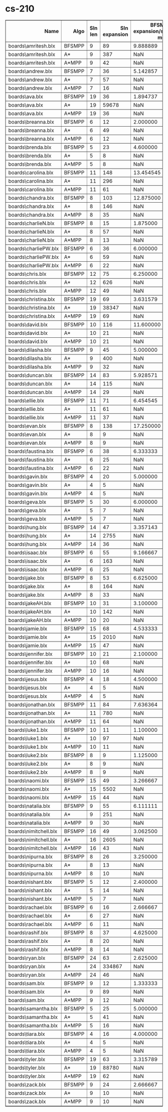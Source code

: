 # cs-210

<table border="1" class="dataframe">
  <thead>
    <tr style="text-align: right;">
      <th>Name</th>
      <th>Algo</th>
      <th>Sln len</th>
      <th>Sln expansion</th>
      <th>BFSMPP expansion/soln move</th>
      <th>A* expansion/soln move</th>
      <th>A*MPP expansion/soln move</th>
    </tr>
  </thead>
  <tbody>
    <tr>
      <td>boards\amritesh.blx</td>
      <td>BFSMPP</td>
      <td>9</td>
      <td>89</td>
      <td>9.888889</td>
      <td>NaN</td>
      <td>NaN</td>
    </tr>
    <tr>
      <td>boards\amritesh.blx</td>
      <td>A*</td>
      <td>9</td>
      <td>387</td>
      <td>NaN</td>
      <td>43.000000</td>
      <td>NaN</td>
    </tr>
    <tr>
      <td>boards\amritesh.blx</td>
      <td>A*MPP</td>
      <td>9</td>
      <td>42</td>
      <td>NaN</td>
      <td>NaN</td>
      <td>4.666667</td>
    </tr>
    <tr>
      <td>boards\andrew.blx</td>
      <td>BFSMPP</td>
      <td>7</td>
      <td>36</td>
      <td>5.142857</td>
      <td>NaN</td>
      <td>NaN</td>
    </tr>
    <tr>
      <td>boards\andrew.blx</td>
      <td>A*</td>
      <td>7</td>
      <td>57</td>
      <td>NaN</td>
      <td>8.142857</td>
      <td>NaN</td>
    </tr>
    <tr>
      <td>boards\andrew.blx</td>
      <td>A*MPP</td>
      <td>7</td>
      <td>16</td>
      <td>NaN</td>
      <td>NaN</td>
      <td>2.285714</td>
    </tr>
    <tr>
      <td>boards\ava.blx</td>
      <td>BFSMPP</td>
      <td>19</td>
      <td>36</td>
      <td>1.894737</td>
      <td>NaN</td>
      <td>NaN</td>
    </tr>
    <tr>
      <td>boards\ava.blx</td>
      <td>A*</td>
      <td>19</td>
      <td>59678</td>
      <td>NaN</td>
      <td>3140.947368</td>
      <td>NaN</td>
    </tr>
    <tr>
      <td>boards\ava.blx</td>
      <td>A*MPP</td>
      <td>19</td>
      <td>36</td>
      <td>NaN</td>
      <td>NaN</td>
      <td>1.894737</td>
    </tr>
    <tr>
      <td>boards\breanna.blx</td>
      <td>BFSMPP</td>
      <td>6</td>
      <td>12</td>
      <td>2.000000</td>
      <td>NaN</td>
      <td>NaN</td>
    </tr>
    <tr>
      <td>boards\breanna.blx</td>
      <td>A*</td>
      <td>6</td>
      <td>49</td>
      <td>NaN</td>
      <td>8.166667</td>
      <td>NaN</td>
    </tr>
    <tr>
      <td>boards\breanna.blx</td>
      <td>A*MPP</td>
      <td>6</td>
      <td>12</td>
      <td>NaN</td>
      <td>NaN</td>
      <td>2.000000</td>
    </tr>
    <tr>
      <td>boards\brenda.blx</td>
      <td>BFSMPP</td>
      <td>5</td>
      <td>23</td>
      <td>4.600000</td>
      <td>NaN</td>
      <td>NaN</td>
    </tr>
    <tr>
      <td>boards\brenda.blx</td>
      <td>A*</td>
      <td>5</td>
      <td>8</td>
      <td>NaN</td>
      <td>1.600000</td>
      <td>NaN</td>
    </tr>
    <tr>
      <td>boards\brenda.blx</td>
      <td>A*MPP</td>
      <td>5</td>
      <td>8</td>
      <td>NaN</td>
      <td>NaN</td>
      <td>1.600000</td>
    </tr>
    <tr>
      <td>boards\carolina.blx</td>
      <td>BFSMPP</td>
      <td>11</td>
      <td>148</td>
      <td>13.454545</td>
      <td>NaN</td>
      <td>NaN</td>
    </tr>
    <tr>
      <td>boards\carolina.blx</td>
      <td>A*</td>
      <td>11</td>
      <td>296</td>
      <td>NaN</td>
      <td>26.909091</td>
      <td>NaN</td>
    </tr>
    <tr>
      <td>boards\carolina.blx</td>
      <td>A*MPP</td>
      <td>11</td>
      <td>61</td>
      <td>NaN</td>
      <td>NaN</td>
      <td>5.545455</td>
    </tr>
    <tr>
      <td>boards\chandra.blx</td>
      <td>BFSMPP</td>
      <td>8</td>
      <td>103</td>
      <td>12.875000</td>
      <td>NaN</td>
      <td>NaN</td>
    </tr>
    <tr>
      <td>boards\chandra.blx</td>
      <td>A*</td>
      <td>8</td>
      <td>146</td>
      <td>NaN</td>
      <td>18.250000</td>
      <td>NaN</td>
    </tr>
    <tr>
      <td>boards\chandra.blx</td>
      <td>A*MPP</td>
      <td>8</td>
      <td>35</td>
      <td>NaN</td>
      <td>NaN</td>
      <td>4.375000</td>
    </tr>
    <tr>
      <td>boards\charlieN.blx</td>
      <td>BFSMPP</td>
      <td>8</td>
      <td>15</td>
      <td>1.875000</td>
      <td>NaN</td>
      <td>NaN</td>
    </tr>
    <tr>
      <td>boards\charlieN.blx</td>
      <td>A*</td>
      <td>8</td>
      <td>57</td>
      <td>NaN</td>
      <td>7.125000</td>
      <td>NaN</td>
    </tr>
    <tr>
      <td>boards\charlieN.blx</td>
      <td>A*MPP</td>
      <td>8</td>
      <td>13</td>
      <td>NaN</td>
      <td>NaN</td>
      <td>1.625000</td>
    </tr>
    <tr>
      <td>boards\charliePW.blx</td>
      <td>BFSMPP</td>
      <td>6</td>
      <td>36</td>
      <td>6.000000</td>
      <td>NaN</td>
      <td>NaN</td>
    </tr>
    <tr>
      <td>boards\charliePW.blx</td>
      <td>A*</td>
      <td>6</td>
      <td>59</td>
      <td>NaN</td>
      <td>9.833333</td>
      <td>NaN</td>
    </tr>
    <tr>
      <td>boards\charliePW.blx</td>
      <td>A*MPP</td>
      <td>6</td>
      <td>22</td>
      <td>NaN</td>
      <td>NaN</td>
      <td>3.666667</td>
    </tr>
    <tr>
      <td>boards\chris.blx</td>
      <td>BFSMPP</td>
      <td>12</td>
      <td>75</td>
      <td>6.250000</td>
      <td>NaN</td>
      <td>NaN</td>
    </tr>
    <tr>
      <td>boards\chris.blx</td>
      <td>A*</td>
      <td>12</td>
      <td>626</td>
      <td>NaN</td>
      <td>52.166667</td>
      <td>NaN</td>
    </tr>
    <tr>
      <td>boards\chris.blx</td>
      <td>A*MPP</td>
      <td>12</td>
      <td>49</td>
      <td>NaN</td>
      <td>NaN</td>
      <td>4.083333</td>
    </tr>
    <tr>
      <td>boards\christina.blx</td>
      <td>BFSMPP</td>
      <td>19</td>
      <td>69</td>
      <td>3.631579</td>
      <td>NaN</td>
      <td>NaN</td>
    </tr>
    <tr>
      <td>boards\christina.blx</td>
      <td>A*</td>
      <td>19</td>
      <td>38347</td>
      <td>NaN</td>
      <td>2018.263158</td>
      <td>NaN</td>
    </tr>
    <tr>
      <td>boards\christina.blx</td>
      <td>A*MPP</td>
      <td>19</td>
      <td>69</td>
      <td>NaN</td>
      <td>NaN</td>
      <td>3.631579</td>
    </tr>
    <tr>
      <td>boards\david.blx</td>
      <td>BFSMPP</td>
      <td>10</td>
      <td>116</td>
      <td>11.600000</td>
      <td>NaN</td>
      <td>NaN</td>
    </tr>
    <tr>
      <td>boards\david.blx</td>
      <td>A*</td>
      <td>10</td>
      <td>21</td>
      <td>NaN</td>
      <td>2.100000</td>
      <td>NaN</td>
    </tr>
    <tr>
      <td>boards\david.blx</td>
      <td>A*MPP</td>
      <td>10</td>
      <td>21</td>
      <td>NaN</td>
      <td>NaN</td>
      <td>2.100000</td>
    </tr>
    <tr>
      <td>boards\dilasha.blx</td>
      <td>BFSMPP</td>
      <td>9</td>
      <td>45</td>
      <td>5.000000</td>
      <td>NaN</td>
      <td>NaN</td>
    </tr>
    <tr>
      <td>boards\dilasha.blx</td>
      <td>A*</td>
      <td>9</td>
      <td>400</td>
      <td>NaN</td>
      <td>44.444444</td>
      <td>NaN</td>
    </tr>
    <tr>
      <td>boards\dilasha.blx</td>
      <td>A*MPP</td>
      <td>9</td>
      <td>32</td>
      <td>NaN</td>
      <td>NaN</td>
      <td>3.555556</td>
    </tr>
    <tr>
      <td>boards\duncan.blx</td>
      <td>BFSMPP</td>
      <td>14</td>
      <td>83</td>
      <td>5.928571</td>
      <td>NaN</td>
      <td>NaN</td>
    </tr>
    <tr>
      <td>boards\duncan.blx</td>
      <td>A*</td>
      <td>14</td>
      <td>115</td>
      <td>NaN</td>
      <td>8.214286</td>
      <td>NaN</td>
    </tr>
    <tr>
      <td>boards\duncan.blx</td>
      <td>A*MPP</td>
      <td>14</td>
      <td>29</td>
      <td>NaN</td>
      <td>NaN</td>
      <td>2.071429</td>
    </tr>
    <tr>
      <td>boards\ellie.blx</td>
      <td>BFSMPP</td>
      <td>11</td>
      <td>71</td>
      <td>6.454545</td>
      <td>NaN</td>
      <td>NaN</td>
    </tr>
    <tr>
      <td>boards\ellie.blx</td>
      <td>A*</td>
      <td>11</td>
      <td>61</td>
      <td>NaN</td>
      <td>5.545455</td>
      <td>NaN</td>
    </tr>
    <tr>
      <td>boards\ellie.blx</td>
      <td>A*MPP</td>
      <td>11</td>
      <td>37</td>
      <td>NaN</td>
      <td>NaN</td>
      <td>3.363636</td>
    </tr>
    <tr>
      <td>boards\evan.blx</td>
      <td>BFSMPP</td>
      <td>8</td>
      <td>138</td>
      <td>17.250000</td>
      <td>NaN</td>
      <td>NaN</td>
    </tr>
    <tr>
      <td>boards\evan.blx</td>
      <td>A*</td>
      <td>8</td>
      <td>9</td>
      <td>NaN</td>
      <td>1.125000</td>
      <td>NaN</td>
    </tr>
    <tr>
      <td>boards\evan.blx</td>
      <td>A*MPP</td>
      <td>8</td>
      <td>9</td>
      <td>NaN</td>
      <td>NaN</td>
      <td>1.125000</td>
    </tr>
    <tr>
      <td>boards\faustina.blx</td>
      <td>BFSMPP</td>
      <td>6</td>
      <td>38</td>
      <td>6.333333</td>
      <td>NaN</td>
      <td>NaN</td>
    </tr>
    <tr>
      <td>boards\faustina.blx</td>
      <td>A*</td>
      <td>6</td>
      <td>25</td>
      <td>NaN</td>
      <td>4.166667</td>
      <td>NaN</td>
    </tr>
    <tr>
      <td>boards\faustina.blx</td>
      <td>A*MPP</td>
      <td>6</td>
      <td>22</td>
      <td>NaN</td>
      <td>NaN</td>
      <td>3.666667</td>
    </tr>
    <tr>
      <td>boards\gavin.blx</td>
      <td>BFSMPP</td>
      <td>4</td>
      <td>20</td>
      <td>5.000000</td>
      <td>NaN</td>
      <td>NaN</td>
    </tr>
    <tr>
      <td>boards\gavin.blx</td>
      <td>A*</td>
      <td>4</td>
      <td>5</td>
      <td>NaN</td>
      <td>1.250000</td>
      <td>NaN</td>
    </tr>
    <tr>
      <td>boards\gavin.blx</td>
      <td>A*MPP</td>
      <td>4</td>
      <td>5</td>
      <td>NaN</td>
      <td>NaN</td>
      <td>1.250000</td>
    </tr>
    <tr>
      <td>boards\geva.blx</td>
      <td>BFSMPP</td>
      <td>5</td>
      <td>30</td>
      <td>6.000000</td>
      <td>NaN</td>
      <td>NaN</td>
    </tr>
    <tr>
      <td>boards\geva.blx</td>
      <td>A*</td>
      <td>5</td>
      <td>7</td>
      <td>NaN</td>
      <td>1.400000</td>
      <td>NaN</td>
    </tr>
    <tr>
      <td>boards\geva.blx</td>
      <td>A*MPP</td>
      <td>5</td>
      <td>7</td>
      <td>NaN</td>
      <td>NaN</td>
      <td>1.400000</td>
    </tr>
    <tr>
      <td>boards\hung.blx</td>
      <td>BFSMPP</td>
      <td>14</td>
      <td>47</td>
      <td>3.357143</td>
      <td>NaN</td>
      <td>NaN</td>
    </tr>
    <tr>
      <td>boards\hung.blx</td>
      <td>A*</td>
      <td>14</td>
      <td>2755</td>
      <td>NaN</td>
      <td>196.785714</td>
      <td>NaN</td>
    </tr>
    <tr>
      <td>boards\hung.blx</td>
      <td>A*MPP</td>
      <td>14</td>
      <td>36</td>
      <td>NaN</td>
      <td>NaN</td>
      <td>2.571429</td>
    </tr>
    <tr>
      <td>boards\isaac.blx</td>
      <td>BFSMPP</td>
      <td>6</td>
      <td>55</td>
      <td>9.166667</td>
      <td>NaN</td>
      <td>NaN</td>
    </tr>
    <tr>
      <td>boards\isaac.blx</td>
      <td>A*</td>
      <td>6</td>
      <td>163</td>
      <td>NaN</td>
      <td>27.166667</td>
      <td>NaN</td>
    </tr>
    <tr>
      <td>boards\isaac.blx</td>
      <td>A*MPP</td>
      <td>6</td>
      <td>25</td>
      <td>NaN</td>
      <td>NaN</td>
      <td>4.166667</td>
    </tr>
    <tr>
      <td>boards\jake.blx</td>
      <td>BFSMPP</td>
      <td>8</td>
      <td>53</td>
      <td>6.625000</td>
      <td>NaN</td>
      <td>NaN</td>
    </tr>
    <tr>
      <td>boards\jake.blx</td>
      <td>A*</td>
      <td>8</td>
      <td>164</td>
      <td>NaN</td>
      <td>20.500000</td>
      <td>NaN</td>
    </tr>
    <tr>
      <td>boards\jake.blx</td>
      <td>A*MPP</td>
      <td>8</td>
      <td>33</td>
      <td>NaN</td>
      <td>NaN</td>
      <td>4.125000</td>
    </tr>
    <tr>
      <td>boards\jakeAH.blx</td>
      <td>BFSMPP</td>
      <td>10</td>
      <td>31</td>
      <td>3.100000</td>
      <td>NaN</td>
      <td>NaN</td>
    </tr>
    <tr>
      <td>boards\jakeAH.blx</td>
      <td>A*</td>
      <td>10</td>
      <td>142</td>
      <td>NaN</td>
      <td>14.200000</td>
      <td>NaN</td>
    </tr>
    <tr>
      <td>boards\jakeAH.blx</td>
      <td>A*MPP</td>
      <td>10</td>
      <td>20</td>
      <td>NaN</td>
      <td>NaN</td>
      <td>2.000000</td>
    </tr>
    <tr>
      <td>boards\jamie.blx</td>
      <td>BFSMPP</td>
      <td>15</td>
      <td>68</td>
      <td>4.533333</td>
      <td>NaN</td>
      <td>NaN</td>
    </tr>
    <tr>
      <td>boards\jamie.blx</td>
      <td>A*</td>
      <td>15</td>
      <td>2010</td>
      <td>NaN</td>
      <td>134.000000</td>
      <td>NaN</td>
    </tr>
    <tr>
      <td>boards\jamie.blx</td>
      <td>A*MPP</td>
      <td>15</td>
      <td>47</td>
      <td>NaN</td>
      <td>NaN</td>
      <td>3.133333</td>
    </tr>
    <tr>
      <td>boards\jennifer.blx</td>
      <td>BFSMPP</td>
      <td>10</td>
      <td>21</td>
      <td>2.100000</td>
      <td>NaN</td>
      <td>NaN</td>
    </tr>
    <tr>
      <td>boards\jennifer.blx</td>
      <td>A*</td>
      <td>10</td>
      <td>68</td>
      <td>NaN</td>
      <td>6.800000</td>
      <td>NaN</td>
    </tr>
    <tr>
      <td>boards\jennifer.blx</td>
      <td>A*MPP</td>
      <td>10</td>
      <td>16</td>
      <td>NaN</td>
      <td>NaN</td>
      <td>1.600000</td>
    </tr>
    <tr>
      <td>boards\jesus.blx</td>
      <td>BFSMPP</td>
      <td>4</td>
      <td>18</td>
      <td>4.500000</td>
      <td>NaN</td>
      <td>NaN</td>
    </tr>
    <tr>
      <td>boards\jesus.blx</td>
      <td>A*</td>
      <td>4</td>
      <td>5</td>
      <td>NaN</td>
      <td>1.250000</td>
      <td>NaN</td>
    </tr>
    <tr>
      <td>boards\jesus.blx</td>
      <td>A*MPP</td>
      <td>4</td>
      <td>5</td>
      <td>NaN</td>
      <td>NaN</td>
      <td>1.250000</td>
    </tr>
    <tr>
      <td>boards\jonathan.blx</td>
      <td>BFSMPP</td>
      <td>11</td>
      <td>84</td>
      <td>7.636364</td>
      <td>NaN</td>
      <td>NaN</td>
    </tr>
    <tr>
      <td>boards\jonathan.blx</td>
      <td>A*</td>
      <td>11</td>
      <td>780</td>
      <td>NaN</td>
      <td>70.909091</td>
      <td>NaN</td>
    </tr>
    <tr>
      <td>boards\jonathan.blx</td>
      <td>A*MPP</td>
      <td>11</td>
      <td>64</td>
      <td>NaN</td>
      <td>NaN</td>
      <td>5.818182</td>
    </tr>
    <tr>
      <td>boards\luke1.blx</td>
      <td>BFSMPP</td>
      <td>10</td>
      <td>11</td>
      <td>1.100000</td>
      <td>NaN</td>
      <td>NaN</td>
    </tr>
    <tr>
      <td>boards\luke1.blx</td>
      <td>A*</td>
      <td>10</td>
      <td>97</td>
      <td>NaN</td>
      <td>9.700000</td>
      <td>NaN</td>
    </tr>
    <tr>
      <td>boards\luke1.blx</td>
      <td>A*MPP</td>
      <td>10</td>
      <td>11</td>
      <td>NaN</td>
      <td>NaN</td>
      <td>1.100000</td>
    </tr>
    <tr>
      <td>boards\luke2.blx</td>
      <td>BFSMPP</td>
      <td>8</td>
      <td>9</td>
      <td>1.125000</td>
      <td>NaN</td>
      <td>NaN</td>
    </tr>
    <tr>
      <td>boards\luke2.blx</td>
      <td>A*</td>
      <td>8</td>
      <td>9</td>
      <td>NaN</td>
      <td>1.125000</td>
      <td>NaN</td>
    </tr>
    <tr>
      <td>boards\luke2.blx</td>
      <td>A*MPP</td>
      <td>8</td>
      <td>9</td>
      <td>NaN</td>
      <td>NaN</td>
      <td>1.125000</td>
    </tr>
    <tr>
      <td>boards\naomi.blx</td>
      <td>BFSMPP</td>
      <td>15</td>
      <td>49</td>
      <td>3.266667</td>
      <td>NaN</td>
      <td>NaN</td>
    </tr>
    <tr>
      <td>boards\naomi.blx</td>
      <td>A*</td>
      <td>15</td>
      <td>5502</td>
      <td>NaN</td>
      <td>366.800000</td>
      <td>NaN</td>
    </tr>
    <tr>
      <td>boards\naomi.blx</td>
      <td>A*MPP</td>
      <td>15</td>
      <td>44</td>
      <td>NaN</td>
      <td>NaN</td>
      <td>2.933333</td>
    </tr>
    <tr>
      <td>boards\natalia.blx</td>
      <td>BFSMPP</td>
      <td>9</td>
      <td>55</td>
      <td>6.111111</td>
      <td>NaN</td>
      <td>NaN</td>
    </tr>
    <tr>
      <td>boards\natalia.blx</td>
      <td>A*</td>
      <td>9</td>
      <td>251</td>
      <td>NaN</td>
      <td>27.888889</td>
      <td>NaN</td>
    </tr>
    <tr>
      <td>boards\natalia.blx</td>
      <td>A*MPP</td>
      <td>9</td>
      <td>30</td>
      <td>NaN</td>
      <td>NaN</td>
      <td>3.333333</td>
    </tr>
    <tr>
      <td>boards\nimitchell.blx</td>
      <td>BFSMPP</td>
      <td>16</td>
      <td>49</td>
      <td>3.062500</td>
      <td>NaN</td>
      <td>NaN</td>
    </tr>
    <tr>
      <td>boards\nimitchell.blx</td>
      <td>A*</td>
      <td>16</td>
      <td>2605</td>
      <td>NaN</td>
      <td>162.812500</td>
      <td>NaN</td>
    </tr>
    <tr>
      <td>boards\nimitchell.blx</td>
      <td>A*MPP</td>
      <td>16</td>
      <td>43</td>
      <td>NaN</td>
      <td>NaN</td>
      <td>2.687500</td>
    </tr>
    <tr>
      <td>boards\nipurna.blx</td>
      <td>BFSMPP</td>
      <td>8</td>
      <td>26</td>
      <td>3.250000</td>
      <td>NaN</td>
      <td>NaN</td>
    </tr>
    <tr>
      <td>boards\nipurna.blx</td>
      <td>A*</td>
      <td>8</td>
      <td>13</td>
      <td>NaN</td>
      <td>1.625000</td>
      <td>NaN</td>
    </tr>
    <tr>
      <td>boards\nipurna.blx</td>
      <td>A*MPP</td>
      <td>8</td>
      <td>10</td>
      <td>NaN</td>
      <td>NaN</td>
      <td>1.250000</td>
    </tr>
    <tr>
      <td>boards\nishant.blx</td>
      <td>BFSMPP</td>
      <td>5</td>
      <td>12</td>
      <td>2.400000</td>
      <td>NaN</td>
      <td>NaN</td>
    </tr>
    <tr>
      <td>boards\nishant.blx</td>
      <td>A*</td>
      <td>5</td>
      <td>14</td>
      <td>NaN</td>
      <td>2.800000</td>
      <td>NaN</td>
    </tr>
    <tr>
      <td>boards\nishant.blx</td>
      <td>A*MPP</td>
      <td>5</td>
      <td>7</td>
      <td>NaN</td>
      <td>NaN</td>
      <td>1.400000</td>
    </tr>
    <tr>
      <td>boards\rachael.blx</td>
      <td>BFSMPP</td>
      <td>6</td>
      <td>16</td>
      <td>2.666667</td>
      <td>NaN</td>
      <td>NaN</td>
    </tr>
    <tr>
      <td>boards\rachael.blx</td>
      <td>A*</td>
      <td>6</td>
      <td>27</td>
      <td>NaN</td>
      <td>4.500000</td>
      <td>NaN</td>
    </tr>
    <tr>
      <td>boards\rachael.blx</td>
      <td>A*MPP</td>
      <td>6</td>
      <td>11</td>
      <td>NaN</td>
      <td>NaN</td>
      <td>1.833333</td>
    </tr>
    <tr>
      <td>boards\rashif.blx</td>
      <td>BFSMPP</td>
      <td>8</td>
      <td>37</td>
      <td>4.625000</td>
      <td>NaN</td>
      <td>NaN</td>
    </tr>
    <tr>
      <td>boards\rashif.blx</td>
      <td>A*</td>
      <td>8</td>
      <td>20</td>
      <td>NaN</td>
      <td>2.500000</td>
      <td>NaN</td>
    </tr>
    <tr>
      <td>boards\rashif.blx</td>
      <td>A*MPP</td>
      <td>8</td>
      <td>14</td>
      <td>NaN</td>
      <td>NaN</td>
      <td>1.750000</td>
    </tr>
    <tr>
      <td>boards\ryan.blx</td>
      <td>BFSMPP</td>
      <td>24</td>
      <td>63</td>
      <td>2.625000</td>
      <td>NaN</td>
      <td>NaN</td>
    </tr>
    <tr>
      <td>boards\ryan.blx</td>
      <td>A*</td>
      <td>24</td>
      <td>334867</td>
      <td>NaN</td>
      <td>13952.791667</td>
      <td>NaN</td>
    </tr>
    <tr>
      <td>boards\ryan.blx</td>
      <td>A*MPP</td>
      <td>24</td>
      <td>46</td>
      <td>NaN</td>
      <td>NaN</td>
      <td>1.916667</td>
    </tr>
    <tr>
      <td>boards\sam.blx</td>
      <td>BFSMPP</td>
      <td>9</td>
      <td>12</td>
      <td>1.333333</td>
      <td>NaN</td>
      <td>NaN</td>
    </tr>
    <tr>
      <td>boards\sam.blx</td>
      <td>A*</td>
      <td>9</td>
      <td>89</td>
      <td>NaN</td>
      <td>9.888889</td>
      <td>NaN</td>
    </tr>
    <tr>
      <td>boards\sam.blx</td>
      <td>A*MPP</td>
      <td>9</td>
      <td>12</td>
      <td>NaN</td>
      <td>NaN</td>
      <td>1.333333</td>
    </tr>
    <tr>
      <td>boards\samantha.blx</td>
      <td>BFSMPP</td>
      <td>5</td>
      <td>25</td>
      <td>5.000000</td>
      <td>NaN</td>
      <td>NaN</td>
    </tr>
    <tr>
      <td>boards\samantha.blx</td>
      <td>A*</td>
      <td>5</td>
      <td>41</td>
      <td>NaN</td>
      <td>8.200000</td>
      <td>NaN</td>
    </tr>
    <tr>
      <td>boards\samantha.blx</td>
      <td>A*MPP</td>
      <td>5</td>
      <td>16</td>
      <td>NaN</td>
      <td>NaN</td>
      <td>3.200000</td>
    </tr>
    <tr>
      <td>boards\tiara.blx</td>
      <td>BFSMPP</td>
      <td>4</td>
      <td>16</td>
      <td>4.000000</td>
      <td>NaN</td>
      <td>NaN</td>
    </tr>
    <tr>
      <td>boards\tiara.blx</td>
      <td>A*</td>
      <td>4</td>
      <td>5</td>
      <td>NaN</td>
      <td>1.250000</td>
      <td>NaN</td>
    </tr>
    <tr>
      <td>boards\tiara.blx</td>
      <td>A*MPP</td>
      <td>4</td>
      <td>5</td>
      <td>NaN</td>
      <td>NaN</td>
      <td>1.250000</td>
    </tr>
    <tr>
      <td>boards\tyler.blx</td>
      <td>BFSMPP</td>
      <td>19</td>
      <td>63</td>
      <td>3.315789</td>
      <td>NaN</td>
      <td>NaN</td>
    </tr>
    <tr>
      <td>boards\tyler.blx</td>
      <td>A*</td>
      <td>19</td>
      <td>88780</td>
      <td>NaN</td>
      <td>4672.631579</td>
      <td>NaN</td>
    </tr>
    <tr>
      <td>boards\tyler.blx</td>
      <td>A*MPP</td>
      <td>19</td>
      <td>62</td>
      <td>NaN</td>
      <td>NaN</td>
      <td>3.263158</td>
    </tr>
    <tr>
      <td>boards\zack.blx</td>
      <td>BFSMPP</td>
      <td>9</td>
      <td>24</td>
      <td>2.666667</td>
      <td>NaN</td>
      <td>NaN</td>
    </tr>
    <tr>
      <td>boards\zack.blx</td>
      <td>A*</td>
      <td>9</td>
      <td>10</td>
      <td>NaN</td>
      <td>1.111111</td>
      <td>NaN</td>
    </tr>
    <tr>
      <td>boards\zack.blx</td>
      <td>A*MPP</td>
      <td>9</td>
      <td>10</td>
      <td>NaN</td>
      <td>NaN</td>
      <td>1.111111</td>
    </tr>
  </tbody>
</table>